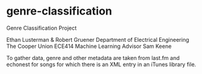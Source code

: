 genre-classification
====================

Genre Classification Project

Ethan Lusterman & Robert Gruener
Department of Electrical Engineering
The Cooper Union
ECE414 Machine Learning
Advisor Sam Keene

To gather data, genre and other metadata are taken from last.fm and echonest for songs for which there is an XML entry in an iTunes library file.
